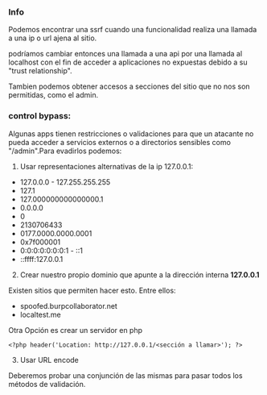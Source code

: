 ### Info

Podemos encontrar una ssrf cuando una funcionalidad realiza una llamada a una ip o url ajena al sitio.

podríamos cambiar entonces una llamada a una api por una llamada al localhost con el fin de acceder a aplicaciones no expuestas
debido a su "trust relationship".

Tambien podemos obtener accesos a secciones del sitio que no nos son permitidas, como el admin.

### control bypass:

Algunas apps tienen restricciones o validaciones para que un atacante no pueda acceder a servicios externos o a directorios sensibles
como "/admin".Para evadirlos podemos:

1. Usar representaciones alternativas de la ip 127.0.0.1:

- 127.0.0.0 - 127.255.255.255
- 127.1
- 127.000000000000000.1
- 0.0.0.0
- 0
- 2130706433
- 0177.0000.0000.0001
- 0x7f000001
- 0\:0\:0\:0\:0\:0\:0:1 - ::1
- :\:ffff:127.0.0.1
  
2. Crear nuestro propio dominio que apunte a la dirección interna **127.0.0.1**

Existen sitios que permiten hacer esto. Entre ellos:
- spoofed.burpcollaborator.net
- localtest.me


Otra Opción es crear un servidor en php


    <?php header('Location: http://127.0.0.1/<sección a llamar>'); ?>

3. Usar URL encode

Deberemos probar una conjunción de las mismas para pasar todos los métodos de validación.



